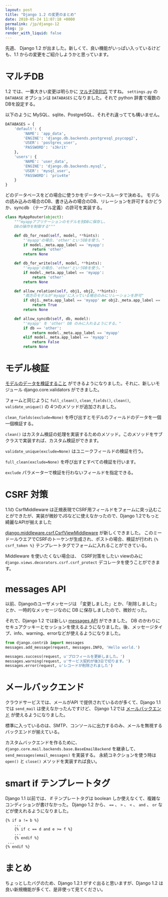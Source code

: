 ```yaml
---
layout: post
title: "Django 1.2 の変更のまとめ"
date: 2010-05-24 11:07:18 +0000
permalink: /jp/django-12
blog: jp
render_with_liquid: false
---
```


先週、 Django 1.2 が出ました。新しくて、良い機能がいっぱい入っているけども、1.1 からの変更をご紹介しようかと思っています。

# マルチDB

1.2 では、一番大きい変更は明らかに
[マルチDB対応](http://docs.djangoproject.com/en/dev/topics/db/multi-db/#topics-db-multi-db)
ですね。 `settings.py` の `DATABASE` オプションは `DATABASES` になりました。それで python
辞書で複数のDBを設定する。

以下のように MySQL、sqlite、PostgreSQL、それぞれ違ってても構いません。

``` python
DATABASES = {
    'default': {
        'NAME': 'app_data',
        'ENGINE': 'django.db.backends.postgresql_psycopg2',
        'USER': 'postgres_user',
        'PASSWORD': 's3krit'
    },
    'users': {
        'NAME': 'user_data',
        'ENGINE': 'django.db.backends.mysql',
        'USER': 'mysql_user',
        'PASSWORD': 'priv4te'
    }
}
```

どのデータベースをどの場合に使うかをデータベースルータで決める。
モデルの読み込みの場合のDB、書き込みの場合のDB、リレーションを許可するかどうか、syncdb
（テーブル定義）の許可を実装する。

``` python
class MyAppRouter(object):
    """myappアプリケーションのモデルを別DBに保存し、
    DBの操作を制御する"""

    def db_for_read(self, model, **hints):
        "'myapp'の場合、'other'というDBを使う。"
        if model._meta.app_label == 'myapp':
            return 'other'
        return None

    def db_for_write(self, model, **hints):
        "'myapp'の場合、'other'というDBを使う。"
        if model._meta.app_label == 'myapp':
            return 'other'
        return None

    def allow_relation(self, obj1, obj2, **hints):
        "両方のモデルが'myapp'に入っている場合のみにリレーションを許可"
        if obj1._meta.app_label == 'myapp' or obj2._meta.app_label == 'myapp':
            return True
        return None

    def allow_syncdb(self, db, model):
        "'myapp' を 'other' DB のみに入れるようにする。"
        if db == 'other':
            return model._meta.app_label == 'myapp'
        elif model._meta.app_label == 'myapp':
            return False
        return None
```

# モデル検証

[モデルのデータを検証すること](http://docs.djangoproject.com/en/dev/ref/models/instances/#validating-objects)
ができるようになりました。それに、新しいモジュール django.core.validators ができました。

フォームと同じように `full_clean()`, `clean_fields()`, `clean()`,
`validate_unique()` の 4つのメソッドが追加されました。

`clean_fields(exclude=None)` を呼び出すとモデルのフィールドのデータを一個一個検証する。

`clean()` はカスタム検証の処理を実装するためのメソッド。このメソッドをサブクラスで実装すれば、カスタム検証ができます。

`validate_unique(exclude=None)` はユニークフィールドの検証を行う。

`full_clean(exclude=None)` を呼び出すとすべての検証を行います。

`exclude` パラメーターで検証を行わないフィールドを指定できる。

# CSRF 対策

1.1の CsrfMiddleware
は正規表現でCSRF用フィールドをフォームに突っ込むことができたが、実装が微妙でJSなどに使えなかったので、Django
1.2でもっと綺麗なAPIが揃えました

[django.middleware.csrf.CsrfViewMiddleware](http://docs.djangoproject.com/en/dev/ref/contrib/csrf/#ref-contrib-csrf)
が新しくできました。 このミードールウエアでCSRFのトーケンが生成され、ポストの場合、検証が行われ `{% csrf_token %}`
テンプレートタグでフォームに入れることができている。

Middleware を使いたくない場合は、　CSRF対策をしたい viewのみに
`django.views.decorators.csrf.csrf_protect` デコレータを使うことができます。

# messages API

以前、Djangoのユーザメッセージは 「変更しました」とか、「削除しました」とか、一時的なメッセージなのに DB
に保存しましたので、微妙だった。

それで、Django 1.2 では新しい [messages
API](http://docs.djangoproject.com/en/dev/ref/contrib/messages/#ref-contrib-messages)
ができました。 DB
のかわりにセキュアクッキーとセッションを使えるようになりました。後、メッセージタイプ、info、warning、errorなどが使えるようになりました。

``` python
from django.contrib import messages
messages.add_message(request, messages.INFO, 'Hello world.')
```

``` python
messages.success(request, u'プロフィールを更新しました。')
messages.warning(request, u'サービス契約が後3日で切ります。')
messages.error(request, u'レコードが削除されました')
```

# メールバックエンド

クラウドサービスでは、メールがAPI で提供されているのが多くて、Django 1.1 では `send_mail` は使えなかったんですけど、
Django 1.2では
[メールバックエンド](http://docs.djangoproject.com/en/dev/topics/email/#topic-email-backends)
が使えるようになりました。

標準に入っているのは、SMTP、コンソールに出力するのみ、メールを無視するバックエンドが揃えている。

カスタムバックエンドを作るために、 `django.core.mail.backends.base.BaseEmailBackend`
を継承して、 `send_messages(email_messages)` を実装する。 永続コネクションを使う時は
`open()` と `close()` メソッドを実装すれば良い。

# smart if テンプレートタグ

Django 1.1 以前では、 if テンプレートタグは boolean しか使えなくて、複雑なコンディションが書けなかった。 Django
1.2 から、 `==` 、 `>` 、 `<` 、 `and` 、 `or` などが使えれるようになりました。

    {% if a != b %}
        ...
        {% if c == d and e >= f %}
        ...
        {% endif %}
     ...
    {% endif %}

# まとめ

ちょっとしたバグのため、Django 1.2.1 がすぐ出ると思いますが、Django 1.2 は良い新規機能が多くて、是非使って見てください。
